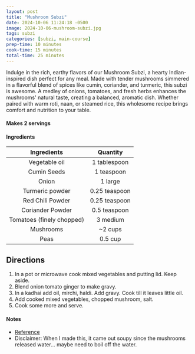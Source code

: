 ```yaml
---
layout: post
title: "Mushroom Subzi"
date: 2024-10-06 11:24:18 -0500
image: 2024-10-06-mushroom-subzi.jpg
tags: subzi
categories: [subzi, main-course]
prep-time: 10 minutes
cook-time: 15 minutes
total-time: 25 minutes
---
```


Indulge in the rich, earthy flavors of our Mushroom Subzi, a hearty Indian-inspired dish perfect for any meal. Made with tender mushrooms simmered in a flavorful blend of spices like cumin, coriander, and turmeric, this subzi is awesome. A medley of onions, tomatoes, and fresh herbs enhances the mushrooms' natural taste, creating a balanced, aromatic dish. Whether paired with warm roti, naan, or steamed rice, this wholesome recipe brings comfort and nutrition to your table.

#### Makes 2 servings

#### Ingredients

|            Ingredients           |    Quantity    |
|:--------------------------------:|:--------------:|
|           Vegetable oil          |  1 tablespoon  |
|            Cumin Seeds           |   1 teaspoon   |
|               Onion              |     1 large    |
|          Turmeric powder         |  0.25 teaspoon |
|         Red Chili Powder         |  0.25 teaspoon |
|         Coriander Powder         |  0.5 teaspoon  |
|     Tomatoes (finely chopped)    |    3 medium    |
|             Mushrooms            |     ~2 cups    |
|               Peas               |     0.5 cup    |

## Directions

1. In a pot or microwave cook mixed vegetables and putting lid. Keep aside.
2. Blend onion tomato ginger to make gravy. 
3. In a kadhai add oil, mirchi, haldi. Add gravy. Cook till it leaves little oil. 
4. Add cooked mixed vegetables, chopped mushroom, salt. 
5. Cook some more and serve.

#### Notes
* [Reference](https://ministryofcurry.com/mushroom-masala/)
* Disclaimer: When I made this, it came out soupy since the mushrooms released water... maybe need to boil off the water.